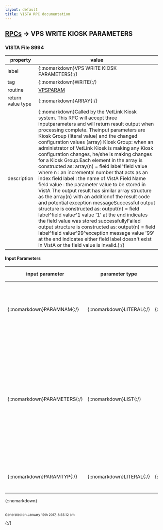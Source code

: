 ```yaml
---
layout: default
title: VISTA RPC documentation
---
```




## [RPCs](TableOfContent.md) &#8594; VPS WRITE KIOSK PARAMETERS 



### VISTA File 8994 


 property | value 
--- | --- 
 label | {::nomarkdown}VPS WRITE KIOSK PARAMETERS{:/}
 tag | {::nomarkdown}WRITE{:/}
 routine | [VPSPARAM](http://code.osehra.org/dox/Routine_VPSPARAM_source.html)
 return value type | {::nomarkdown}ARRAY{:/}
 description | {::nomarkdown}Called by the VetLink Kiosk system. This RPC will accept three inputparameters and will return result output when processing complete. Theinput parameters are Kiosk Group (literal value) and the changed configuration values (array) Kiosk Group: when an administrator of VetLink Kiosk is making any Kiosk             configuration changes, he/she is making changes for a Kiosk Group.Each element in the array is constructed as:        array(n)  = field label^field value        where      n           : an incremental number that acts as an index                   field label : the name of VistA Field Name                   field value : the parameter value to be stored in VistA The output result has similar array structure as the array(n) with an additionof the result code and potential exception messageSuccessful output structure is constructed as:       output(n)  = field label^field value^1                    value '1' at the end indicates the field value was stored                     successfullyFailed output structure is constructed as:       output(n)  = field label^field value^99^exception message                    value '99' at the end indicates either field label doesn't                    exist in VistA or the field value is invalid.{:/}

#### Input Parameters

| input parameter | parameter type | maximum data length | required | description | 
| --- | --- | --- | --- | --- | 
| {::nomarkdown}PARAMNAM{:/} | {::nomarkdown}LITERAL{:/} | {::nomarkdown}30{:/} | {::nomarkdown}true{:/} | {::nomarkdown}When An Administrator of VetLink Kiosk system made anyconfiguration changes, the changes were made against this Kiosk Group or Clinic{:/} | 
| {::nomarkdown}PARAMETERS{:/} | {::nomarkdown}LIST{:/} |  |  | {::nomarkdown}A subscripted array that represents the list of parameter changes to the VetLink's Kiosk Configuration.Each element in the subscripted array is constructed as:PARAMETERS(n) = field label^field value        where   n           : an incremental number that acts as an index                field label : the name of VistA Field Name                field value : the parameter value to be stored in VistA{:/} | 
| {::nomarkdown}PARAMTYP{:/} | {::nomarkdown}LITERAL{:/} | {::nomarkdown}1{:/} | {::nomarkdown}true{:/} | {::nomarkdown}This parameter contains either 'K' for KIOSK GROUP or 'C' for CLINIC.{:/} | 

{::nomarkdown} <br/><br/><p style="font-size: 11px">Generated on January 19th 2017, 8:55:12 am</p>{:/}